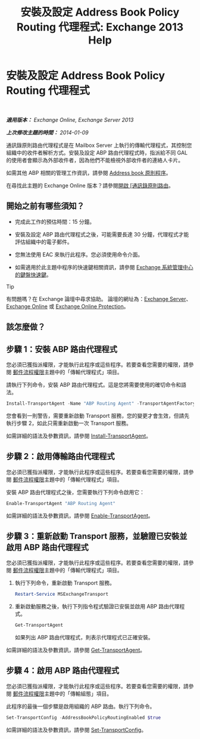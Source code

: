 ﻿---
title: '安裝及設定 Address Book Policy Routing 代理程式: Exchange 2013 Help'
TOCTitle: 安裝及設定 Address Book Policy Routing 代理程式
ms:assetid: 20e8a43d-4508-4388-a2c9-aa3073593cc2
ms:mtpsurl: https://technet.microsoft.com/zh-tw/library/JJ907308(v=EXCHG.150)
ms:contentKeyID: 51409165
ms.date: 05/21/2018
mtps_version: v=EXCHG.150
ms.translationtype: MT
---

# 安裝及設定 Address Book Policy Routing 代理程式

 

_**適用版本：** Exchange Online, Exchange Server 2013_

_**上次修改主題的時間：** 2014-01-09_

通訊錄原則路由代理程式是在 Mailbox Server 上執行的傳輸代理程式，其控制您組織中的收件者解析方式。安裝及設定 ABP 路由代理程式時，指派給不同 GAL 的使用者會顯示為外部收件者，因為他們不能檢視外部收件者的連絡人卡片。

如需其他 ABP 相關的管理工作資訊，請參閱 [Address book 原則程序](address-book-policy-procedures-exchange-2013-help.md)。

在尋找此主題的 Exchange Online 版本？請參閱[開啟 \[通訊錄原則路由](https://technet.microsoft.com/zh-tw/library/jj891095\(v=exchg.150\))。

## 開始之前有哪些須知？

  - 完成此工作的預估時間：15 分鐘。

  - 安裝及設定 ABP 路由代理程式之後，可能需要長達 30 分鐘，代理程式才能評估組織中的電子郵件。

  - 您無法使用 EAC 來執行此程序。您必須使用命令介面。

  - 如需適用於此主題中程序的快速鍵相關資訊，請參閱 [Exchange 系統管理中心的鍵盤快速鍵](keyboard-shortcuts-in-the-exchange-admin-center-exchange-online-protection-help.md)。


> [!TIP]  
> 有問題嗎？在 Exchange 論壇中尋求協助。 論壇的網址為：<a href="https://go.microsoft.com/fwlink/p/?linkid=60612">Exchange Server</a>、 <a href="https://go.microsoft.com/fwlink/p/?linkid=267542">Exchange Online</a> 或 <a href="https://go.microsoft.com/fwlink/p/?linkid=285351">Exchange Online Protection</a>。




## 該怎麼做？

## 步驟 1：安裝 ABP 路由代理程式

您必須已獲指派權限，才能執行此程序或這些程序。若要查看您需要的權限，請參閱 [郵件流程權限](mail-flow-permissions-exchange-2013-help.md)主題中的「傳輸代理程式」項目。

請執行下列命令，安裝 ABP 路由代理程式。這是您將需要使用的確切命令和語法。

```powershell
Install-TransportAgent -Name "ABP Routing Agent" -TransportAgentFactory "Microsoft.Exchange.Transport.Agent.AddressBookPolicyRoutingAgent.AddressBookPolicyRoutingAgentFactory" -AssemblyPath $env:ExchangeInstallPath\TransportRoles\agents\AddressBookPolicyRoutingAgent\Microsoft.Exchange.Transport.Agent.AddressBookPolicyRoutingAgent.dll
```

您會看到一則警告，需要重新啟動 Transport 服務，您的變更才會生效，但請先執行步驟 2，如此只需重新啟動一次 Transport 服務。

如需詳細的語法及參數資訊，請參閱 [Install-TransportAgent](https://technet.microsoft.com/zh-tw/library/aa997998\(v=exchg.150\))。

## 步驟 2：啟用傳輸路由代理程式

您必須已獲指派權限，才能執行此程序或這些程序。若要查看您需要的權限，請參閱 [郵件流程權限](mail-flow-permissions-exchange-2013-help.md)主題中的「傳輸代理程式」項目。

安裝 ABP 路由代理程式之後，您需要執行下列命令啟用它：

```powershell
Enable-TransportAgent "ABP Routing Agent"
```

如需詳細的語法及參數資訊，請參閱 [Enable-TransportAgent](https://technet.microsoft.com/zh-tw/library/bb124921\(v=exchg.150\))。

## 步驟 3：重新啟動 Transport 服務，並驗證已安裝並啟用 ABP 路由代理程式

您必須已獲指派權限，才能執行此程序或這些程序。若要查看您需要的權限，請參閱 [郵件流程權限](mail-flow-permissions-exchange-2013-help.md)主題中的「傳輸代理程式」項目。

1.  執行下列命令，重新啟動 Transport 服務。
    
    ```powershell
    Restart-Service MSExchangeTransport
    ```

2.  重新啟動服務之後，執行下列指令程式驗證已安裝並啟用 ABP 路由代理程式。
    
    ```powershell
    Get-TransportAgent
    ```
    
    如果列出 ABP 路由代理程式，則表示代理程式已正確安裝。

如需詳細的語法及參數資訊，請參閱 [Get-TransportAgent](https://technet.microsoft.com/zh-tw/library/bb123536\(v=exchg.150\))。

## 步驟 4：啟用 ABP 路由代理程式

您必須已獲指派權限，才能執行此程序或這些程序。若要查看您需要的權限，請參閱 [郵件流程權限](mail-flow-permissions-exchange-2013-help.md)主題中的「傳輸組態」項目。

此程序的最後一個步驟是啟用組織的 ABP 路由。執行下列命令。

```powershell
Set-TransportConfig -AddressBookPolicyRoutingEnabled $true
```

如需詳細的語法及參數資訊，請參閱 [Set-TransportConfig](https://technet.microsoft.com/zh-tw/library/bb124151\(v=exchg.150\))。

